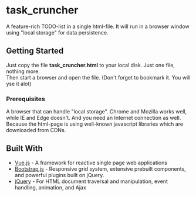 # task_cruncher
A feature-rich TODO-list in a single html-file. It will run in a browser window using "local storage" for data persistence.

## Getting Started

Just copy the file <b>task_cruncher.html</b> to your local disk. Just one file, nothing more.  
Then start a browser and open the file. (Don't forget to bookmark it. You will yse it alot)

### Prerequisites

A browser that can handle "local storage". Chrome and Mozilla works well, while IE and Edge doesn't.
And you need an Internet connection as well. Because the html-page is using well-known javascript libraries which are downloaded from CDNs.


## Built With

* [Vue.js](https://vuejs.org/) - A framework for reactive single page web applications
* [Bootstrap.js](https://getbootstrap.com/) - Responsive grid system, extensive prebuilt components, and powerful plugins built on jQuery.
* [jQuery](https://jquery.com/) - For HTML document traversal and manipulation, event handling, animation, and Ajax

